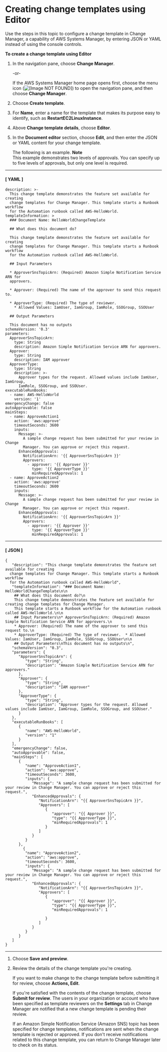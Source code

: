 # Creating change templates using Editor<a name="change-templates-custom-editor"></a>

Use the steps in this topic to configure a change template in Change Manager, a capability of AWS Systems Manager, by entering JSON or YAML instead of using the console controls\.

**To create a change template using Editor**

1. In the navigation pane, choose **Change Manager**\.

   \-or\-

   If the AWS Systems Manager home page opens first, choose the menu icon \(![\[Image NOT FOUND\]](http://docs.aws.amazon.com/systems-manager/latest/userguide/images/menu-icon-small.png)\) to open the navigation pane, and then choose **Change Manager**\.

1. Choose **Create template**\.

1. For **Name**, enter a name for the template that makes its purpose easy to identify, such as **RestartEC2LinuxInstance**\.

1. Above **Change template details**, choose **Editor**\.

1. In the **Document editor** section, choose **Edit**, and then enter the JSON or YAML content for your change template\. 

   The following is an example\.
**Note**  
This example demonstrates two levels of approvals\. You can specify up to five levels of approvals, but only one level is required\.

------
#### [ YAML ]

   ```
   description: >-
     This change template demonstrates the feature set available for creating
     change templates for Change Manager. This template starts a Runbook workflow
     for the Automation runbook called AWS-HelloWorld.
   templateInformation: >
     ### Document Name: HelloWorldChangeTemplate
   
     ## What does this document do?
   
     This change template demonstrates the feature set available for creating
     change templates for Change Manager. This template starts a Runbook workflow
     for the Automation runbook called AWS-HelloWorld.
   
     ## Input Parameters
   
     * ApproverSnsTopicArn: (Required) Amazon Simple Notification Service ARN for
     approvers.
   
     * Approver: (Required) The name of the approver to send this request to.
   
     * ApproverType: (Required) The type of reviewer.
       * Allowed Values: IamUser, IamGroup, IamRole, SSOGroup, SSOUser
   
     ## Output Parameters
   
     This document has no outputs
   schemaVersion: '0.3'
   parameters:
     ApproverSnsTopicArn:
       type: String
       description: Amazon Simple Notification Service ARN for approvers.
     Approver:
       type: String
       description: IAM approver
     ApproverType:
       type: String
       description: >-
         Approver types for the request. Allowed values include IamUser, IamGroup,
         IamRole, SSOGroup, and SSOUser.
   executableRunBooks:
     - name: AWS-HelloWorld
       version: '1'
   emergencyChange: false
   autoApprovable: false
   mainSteps:
     - name: ApproveAction1
       action: 'aws:approve'
       timeoutSeconds: 3600
       inputs:
         Message: >-
           A sample change request has been submitted for your review in Change
           Manager. You can approve or reject this request.
         EnhancedApprovals:
           NotificationArn: '{{ ApproverSnsTopicArn }}'
           Approvers:
             - approver: '{{ Approver }}'
               type: '{{ ApproverType }}'
               minRequiredApprovals: 1
     - name: ApproveAction2
       action: 'aws:approve'
       timeoutSeconds: 3600
       inputs:
         Message: >-
           A sample change request has been submitted for your review in Change
           Manager. You can approve or reject this request.
         EnhancedApprovals:
           NotificationArn: '{{ ApproverSnsTopicArn }}'
           Approvers:
             - approver: '{{ Approver }}'
               type: '{{ ApproverType }}'
               minRequiredApprovals: 1
   ```

------
#### [ JSON ]

   ```
   {
      "description": "This change template demonstrates the feature set available for creating
     change templates for Change Manager. This template starts a Runbook workflow
     for the Automation runbook called AWS-HelloWorld",
      "templateInformation": "### Document Name: HelloWorldChangeTemplate\n\n
       ## What does this document do?\n
       This change template demonstrates the feature set available for creating change templates for Change Manager. 
       This template starts a Runbook workflow for the Automation runbook called AWS-HelloWorld.\n\n
       ## Input Parameters\n* ApproverSnsTopicArn: (Required) Amazon Simple Notification Service ARN for approvers.\n
       * Approver: (Required) The name of the approver to send this request to.\n
       * ApproverType: (Required) The type of reviewer.  * Allowed Values: IamUser, IamGroup, IamRole, SSOGroup, SSOUser\n\n
       ## Output Parameters\nThis document has no outputs\n",
      "schemaVersion": "0.3",
      "parameters": {
         "ApproverSnsTopicArn": {
            "type": "String",
            "description": "Amazon Simple Notification Service ARN for approvers."
         },
         "Approver": {
            "type": "String",
            "description": "IAM approver"
         },
         "ApproverType": {
            "type": "String",
            "description": "Approver types for the request. Allowed values include IamUser, IamGroup, IamRole, SSOGroup, and SSOUser."
         }
      },
      "executableRunBooks": [
         {
            "name": "AWS-HelloWorld",
            "version": "1"
         }
      ],
      "emergencyChange": false,
      "autoApprovable": false,
      "mainSteps": [
         {
            "name": "ApproveAction1",
            "action": "aws:approve",
            "timeoutSeconds": 3600,
            "inputs": {
               "Message": "A sample change request has been submitted for your review in Change Manager. You can approve or reject this request.",
               "EnhancedApprovals": {
                  "NotificationArn": "{{ ApproverSnsTopicArn }}",
                  "Approvers": [
                     {
                        "approver": "{{ Approver }}",
                        "type": "{{ ApproverType }}",
                        "minRequiredApprovals": 1
                     }
                  ]
               }
            }
         },
           {
            "name": "ApproveAction2",
            "action": "aws:approve",
            "timeoutSeconds": 3600,
            "inputs": {
               "Message": "A sample change request has been submitted for your review in Change Manager. You can approve or reject this request.",
               "EnhancedApprovals": {
                  "NotificationArn": "{{ ApproverSnsTopicArn }}",
                  "Approvers": [
                     {
                        "approver": "{{ Approver }}",
                        "type": "{{ ApproverType }}",
                        "minRequiredApprovals": 1
                     
                     }
                  ]
               }
            }
         }
      ]
   }
   ```

------

1. Choose **Save and preview**\.

1. Review the details of the change template you're creating\.

   If you want to make change to the change template before submitting it for review, choose **Actions, Edit**\.

   If you're satisfied with the contents of the change template, choose **Submit for review**\. The users in your organization or account who have been specified as template reviewers on the **Settings** tab in Change Manager are notified that a new change template is pending their review\. 

   If an Amazon Simple Notification Service \(Amazon SNS\) topic has been specified for change templates, notifications are sent when the change template is rejected or approved\. If you don't receive notifications related to this change template, you can return to Change Manager later to check on its status\.